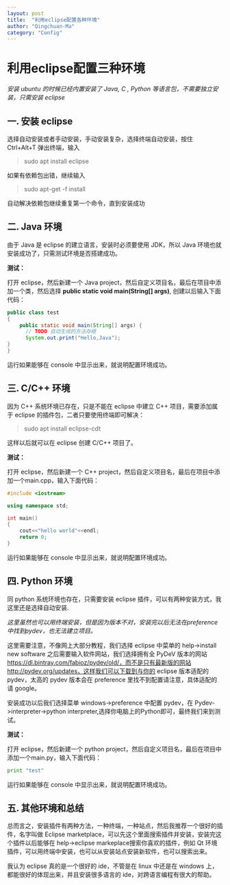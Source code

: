 ```yaml
---
layout: post
title:  "利用eclipse配置各种环境"
author: "Qingchuan-Ma"
category: "Config"
---
```


# 利用eclipse配置三种环境

*安装 ubuntu 的时候已经内置安装了 Java, C , Python 等语言包，不需要独立安装，只需安装 eclipse*

## 一. 安装 eclipse

选择自动安装或者手动安装，手动安装复杂，选择终端自动安装，按住 Ctrl+Alt+T 弹出终端，输入
> sudo apt install eclipse

如果有依赖包出错，继续输入
> sudo apt-get -f install

自动解决依赖包继续重复第一个命令，直到安装成功

## 二. Java 环境

由于 Java 是 eclipse 的建立语言，安装时必须要使用 JDK，所以 Java 环境也就安装成功了，只需测试环境是否搭建成功。

**测试：**

打开 eclipse，然后新建一个 Java project，然后自定义项目名，最后在项目中添加一个类，然后选择 **public static void main(String[] args)**, 创建以后输入下面代码：

``` Java
public class test
{
    public static void main(String[] args) {
      // TODO 自动生成的方法存根
      System.out.print("Hello,Java");
}
}
```
运行如果能够在 console 中显示出来，就说明配置环境成功。


## 三. C/C++ 环境

因为 C++ 系统环境已存在，只是不能在 eclipse 中建立 C++ 项目，需要添加属于 eclipse 的插件包，二者只要使用终端即可解决：
>sudo apt install eclipse-cdt

这样以后就可以在 eclipse 创建 C/C++ 项目了。

**测试：**

打开 eclipse，然后新建一个 C++ project，然后自定义项目名，最后在项目中添加一个main.cpp，输入下面代码：

``` C++
#include <iostream>

using namespace std;

int main()
{
    cout<<"hello world"<<endl;
    return 0;
}
```
运行如果能够在 console 中显示出来，就说明配置环境成功。

## 四. Python 环境

同 python 系统环境也存在，只需要安装 eclipse 插件，可以有两种安装方式，我这里还是选择自动安装.

*这里虽然也可以用终端安装，但是因为版本不对，安装完以后无法在preference中找到pydev，也无法建立项目。*

这里需要注意，不像网上大部分教程，我们选择 eclipse 中菜单的 help->install new software 之后需要输入软件网站，我们选择拥有全 PyDeV 版本的网站 https://dl.bintray.com/fabioz/pydev/old/，而不是只有最新版的网站 http://pydev.org/updates，这样我们可以下载到与你的 eclipse 版本适配的 pydev，太高的 pydev 版本会在 preference 里找不到配置请注意，具体适配的请 google。

安装成功以后我们选择菜单 windows->preference 中配置 pydev，在 Pydev->interpreter->python interpreter,选择你电脑上的Python即可，最终我们来到测试。

**测试：**

打开 eclipse，然后新建一个 python project，然后自定义项目名，最后在项目中添加一个main.py，输入下面代码：

``` Python
print "test"
```
运行如果能够在 console 中显示出来，就说明配置环境成功。

## 五. 其他环境和总结

总而言之，安装插件有两种方法，一种终端，一种站点，然后我推荐一个很好的插件，名字叫做 Eclipse marketplace，可以先这个里面搜索插件并安装，安装完这个插件以后能够在 help->eclipse markeplace搜索你喜欢的插件，例如 Qt 环境插件，可以用终端中安装，也可以从安装站点安装新软件，也可以搜索出来。

我认为 eclipse 真的是一个很好的 ide，不管是在 linux 中还是在 windows 上，都能很好的体现出来，并且安装很多语言的 ide，对跨语言编程有很大的帮助。
